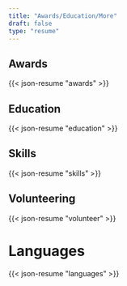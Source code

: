 ```yaml
---
title: "Awards/Education/More"
draft: false
type: "resume"
---
```


## Awards

{{< json-resume "awards" >}}

## Education

{{< json-resume "education" >}}

## Skills

{{< json-resume "skills" >}}

## Volunteering

{{< json-resume "volunteer" >}}

# Languages

{{< json-resume "languages" >}}
